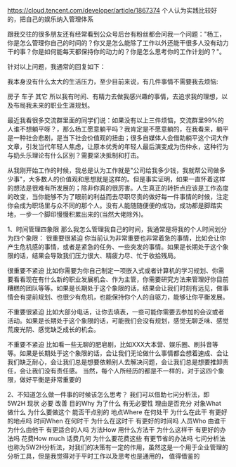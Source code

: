 https://cloud.tencent.com/developer/article/1867374   个人认为实践比较好的，把自己的娱乐纳入管理体系

跟我交往的很多朋友还有经常看到公众号后台有粉丝都会问我一个问题："杨工，你是怎么管理你自己的时间的？你又是怎么能除了工作以外还能干很多人没有动力干的事？你是如何能每天都保持你的动力的？你是怎么思考你的工作计划的？"。

针对以上问题，我通常的回复如下：

我本身没有什么太大的生活压力，至少目前来说，有几件事情不需要我去烦恼:

房子
车子
其它
所以我有时间、有精力去做我感兴趣的事情，去追求我的理想，以及布局我未来的职业生涯规划。

最近我看很多交流群里面的同学们说：如果没有以上三件烦恼，交流群里99%的人谁不想躺平呀？，那么杨工愿意躺平吗？我肯定是不愿意躺的，在我看来，躺平是一种社会悲剧，是当下社会价值观的扭曲；很多自媒体人会借助躺平这个词大作文章，引发当代年轻人焦虑，让原本优秀的年轻人最后演变成为伤仲永，这种行为与奶头乐理论有什么区别？需要坚决抵制和打击。

从我刚开始工作的时候，我总是认为工作就是"公司给我多少钱，我就帮公司做多少事"，大多数人的价值观和思想就是这样的。但是事实证明，如果一直怀着这样的想法是很难有所发展的；除非你真的很厉害。人生真正的转折点应该是工作态度的改变，当你能够不为了眼前的利益而去尽职尽责的做好每一件事情的时候，注定你会成为职场里与众不同的那个人。没有人能随随便便的成功，成功都是脚踏实地，一步一个脚印慢慢积累出来的(当然大佬除外)。

1、时间管理四象限
那么我怎么管理我自己的时间，我通常是将我的个人时间划分为四个象限：
很重要很紧迫
你当前认为非常重要也非常着急的事情，比如会让你产生危机感的事情，或者是紧急的任务、一些突发的事情。如果是长期处于这个象限的话，结果会导致我们压力很大、精疲力尽、忙于收拾残局。

很重要不紧迫
比如你需要为你自己制定一项嵌入式或者计算机的学习规划、你需要看看现在有什么新的职业发展机会、作为主管，你需要研究方法来管理好你目前糟糕的团队等等。如果是长期处于这个象限的话，结果会让我们时刻有远见，做事情会有提前规划、也很少有危机，也能保持你个人的自驱力，能够让你平衡发展。

不重要很紧迫
比如大部分电话，让你去填表，一些可能你需要去参加的会议或者活动。如果是长期处于这个象限的话，可能我们会没有规划，感觉无聊乏味、感觉荒废光阴、感觉缺乏成长的机会。

不重要不紧迫
比如看一些无聊的肥皂剧，比如XXX大本营、娱乐圈、刷抖音等等。如果是长期处于这个象限的话，会让我们无论做什么事情都会想着速成、会让我们缺乏耐心，会让我们总是想要依赖别人去解决问题，会让我们总是想要推卸责任，会让我们没有责任感。
当然，每个人所经历的都是不一样的，对于这四个象限，做好平衡是非常重要的

2、不知道怎么做一件事的时候该怎么思考？
我们可以借助七问分析法，即
5W2H      现状                   必要          改善
目的Why  为了什么           有无必要性   理由是否充分
对象What 做什么               为什么要做这个  能否干点别的
地点Where  在何处干         为什么在此干      有更好的地点吗
时间When   在何时干        为什么在这时干     有更好的时间吗
人员Who     由谁干            为什么由他干         有更适合的人吗
方法How      用什么方法干  为什么这样干        有更好的办法吗
花费How much 话费几何    为什么要花费这些   有更节省的办法吗
七问分析法也称为5W2H分析法，对我们的决策有一定的作用，虽然这是一个用于企业管理的分析工具，但是我觉得对于平时工作以及思考也是通用的，
值得借鉴的    
